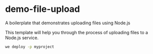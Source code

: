 # demo-file-upload
A boilerplate that demonstrates uploading files using Node.js

This template will help you through the process of uploading files to a Node.js service.

```bash
we deploy -p myproject
```
